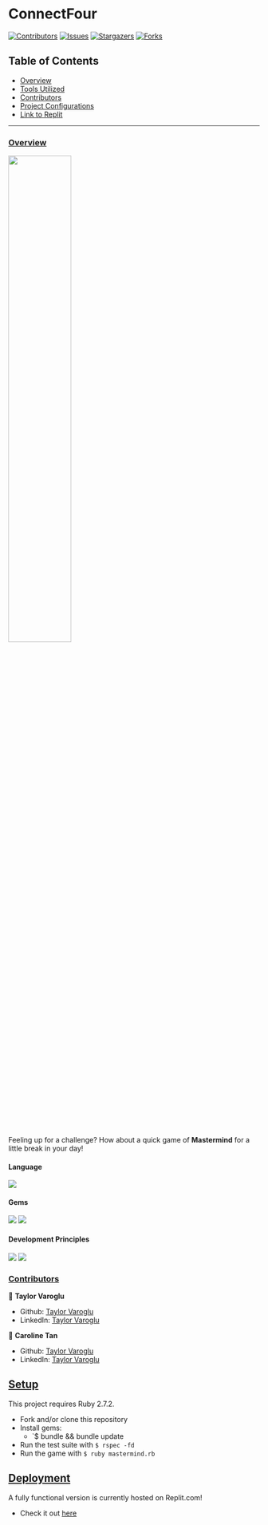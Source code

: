 # ConnectFour

[![Contributors][contributors-shield]][contributors-url]
[![Issues][issues-shield]][issues-url]
[![Stargazers][stars-shield]][stars-url]
[![Forks][forks-shield]][forks-url]
</br>


## Table of Contents

- [Overview](#overview)
- [Tools Utilized](#language)
- [Contributors](#contributors)
- [Project Configurations](#setup)
- [Link to Replit](#deployment)


------

### <ins>Overview</ins>
<img src="https://user-images.githubusercontent.com/58891447/141860830-780cd2a5-0c87-434d-893c-c44bc3673cbd.jpeg" width=50%/>  

Feeling up for a challenge? How about a quick game of **Mastermind** for a little break in your day!
</br>

#### Language
<p>
  <img src="https://img.shields.io/badge/Ruby-CC0000.svg?&style=flaste&logo=ruby&logoColor=white" />
</p>

#### Gems
<p>
  <img src="https://img.shields.io/badge/rspec-b81818.svg?&style=flaste&logo=rubygems&logoColor=white" />
  <img src="https://img.shields.io/badge/pry-b81818.svg?&style=flaste&logo=rubygems&logoColor=white" />  
</p>

#### Development Principles
<p>
  <img src="https://img.shields.io/badge/OOP-b81818.svg?&style=flaste&logo=OOP&logoColor=white" />
  <img src="https://img.shields.io/badge/TDD-b87818.svg?&style=flaste&logo=TDD&logoColor=white" />
</p>

### <ins>Contributors</ins>

👤  **Taylor Varoglu**
- Github: [Taylor Varoglu](https://github.com/tvaroglu)
- LinkedIn: [Taylor Varoglu](https://www.linkedin.com/in/taylorvaroglu/)

👤  **Caroline Tan**
- Github: [Taylor Varoglu](https://github.com/carolinectan)
- LinkedIn: [Taylor Varoglu](https://www.linkedin.com/in/carolinectan/)

## <ins>Setup</ins>

This project requires Ruby 2.7.2.

* Fork and/or clone this repository
* Install gems:
    * `$ bundle && bundle update
* Run the test suite with `$ rspec -fd`
* Run the game with `$ ruby mastermind.rb`

## <ins>Deployment</ins>

A fully functional version is currently hosted on Replit.com!
  * Check it out [here](https://replit.com/@tvaroglu/mastermind#welcome.txt)


<!-- MARKDOWN LINKS & IMAGES -->

[contributors-shield]: https://img.shields.io/github/contributors/tvaroglu/mastermind.svg?style=flat
[contributors-url]: https://github.com/tvaroglu/mastermind/graphs/contributors
[forks-shield]: https://img.shields.io/github/forks/tvaroglu/mastermind.svg?style=flat
[forks-url]: https://github.com/tvaroglu/mastermind/network/members
[stars-shield]: https://img.shields.io/github/stars/tvaroglu/mastermind.svg?style=flat
[stars-url]: https://github.com/tvaroglu/mastermind/stargazers
[issues-shield]: https://img.shields.io/github/issues/tvaroglu/mastermind.svg?style=flat
[issues-url]: https://github.com/tvaroglu/mastermind/issues
